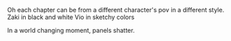 Oh each chapter can be from a different character's pov in a different style.
Zaki in black and white
Vio in sketchy colors

In a world changing moment, panels shatter.

